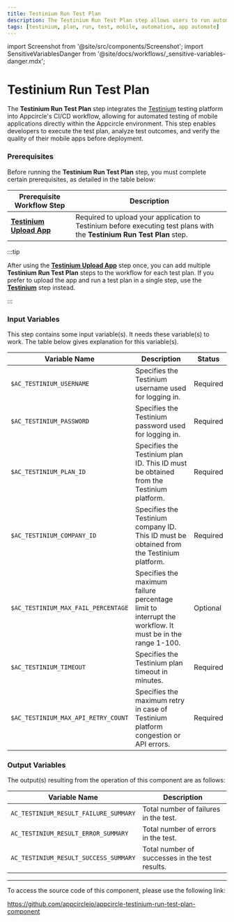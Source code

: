 ```yaml
---
title: Testinium Run Test Plan
description: The Testinium Run Test Plan step allows users to run automated tests on their mobile applications using Testinium directly from the Appcircle.
tags: [testinium, plan, run, test, mobile, automation, app automate]
---
```


import Screenshot from '@site/src/components/Screenshot';
import SensitiveVariablesDanger from '@site/docs/workflows/\_sensitive-variables-danger.mdx';

# Testinium Run Test Plan

The **Testinium Run Test Plan** step integrates the [Testinium](https://testinium.com/) testing platform into Appcircle's CI/CD workflow, allowing for automated testing of mobile applications directly within the Appcircle environment. This step enables developers to execute the test plan, analyze test outcomes, and verify the quality of their mobile apps before deployment.

### Prerequisites

Before running the **Testinium Run Test Plan** step, you must complete certain prerequisites, as detailed in the table below:

| Prerequisite Workflow Step        | Description                                                                                              |
| --------------------------------- | -------------------------------------------------------------------------------------------------------- |
| [**Testinium Upload App**](/workflows/common-workflow-steps/testinium-upload-app) | Required to upload your application to Testinium before executing test plans with the **Testinium Run Test Plan** step. |

:::tip

After using the [**Testinium Upload App**](/workflows/common-workflow-steps/testinium-upload-app) step once, you can add multiple **Testinium Run Test Plan** steps to the workflow for each test plan. If you prefer to upload the app and run a test plan in a single step, use the [**Testinium**](/workflows/common-workflow-steps/testinium) step instead.

:::

<Screenshot url='https://cdn.appcircle.io/docs/assets/common-workflow-components-testinium_run_test_plan-1.png'/>

### Input Variables

This step contains some input variable(s). It needs these variable(s) to work. The table below gives explanation for this variable(s).

<Screenshot url='https://cdn.appcircle.io/docs/assets/common-workflow-components-testinium_run_test_plan_2.png'/>

<SensitiveVariablesDanger />

| Variable Name               | Description                                                                                                 | Status   |
| --------------------------- | ----------------------------------------------------------------------------------------------------------- | -------- |
| `$AC_TESTINIUM_USERNAME`    | Specifies the Testinium username used for logging in.                                                       | Required |
| `$AC_TESTINIUM_PASSWORD`    | Specifies the Testinium password used for logging in.                                                       | Required |
| `$AC_TESTINIUM_PLAN_ID`     | Specifies the Testinium plan ID. This ID must be obtained from the Testinium platform.                      | Required |
| `$AC_TESTINIUM_COMPANY_ID`  | Specifies the Testinium company ID. This ID must be obtained from the Testinium platform.                   | Required |
| `$AC_TESTINIUM_MAX_FAIL_PERCENTAGE` | Specifies the maximum failure percentage limit to interrupt the workflow. It must be in the range 1-100.   | Optional |
| `$AC_TESTINIUM_TIMEOUT`     | Specifies the Testinium plan timeout in minutes.                                                            | Required |
| `$AC_TESTINIUM_MAX_API_RETRY_COUNT` | Specifies the maximum retry in case of Testinium platform congestion or API errors.            | Required |

### Output Variables

The output(s) resulting from the operation of this component are as follows:

<Screenshot url='https://cdn.appcircle.io/docs/assets/common-workflow-components-testinium_run_test_plan_3.png'/>

| Variable Name                          | Description                                             |
| -------------------------------------- | ------------------------------------------------------- | 
| `AC_TESTINIUM_RESULT_FAILURE_SUMMARY` | Total number of failures in the test.                   |
| `AC_TESTINIUM_RESULT_ERROR_SUMMARY`   | Total number of errors in the test.                     |
| `AC_TESTINIUM_RESULT_SUCCESS_SUMMARY` | Total number of successes in the test results.          |


---

To access the source code of this component, please use the following link:

https://github.com/appcircleio/appcircle-testinium-run-test-plan-component